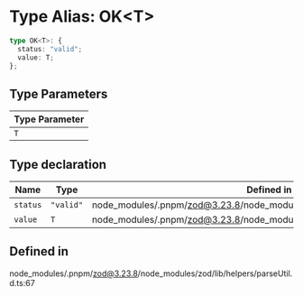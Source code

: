 # Type Alias: OK\<T\>

```ts
type OK<T>: {
  status: "valid";
  value: T;
};
```

## Type Parameters

| Type Parameter |
| ------ |
| `T` |

## Type declaration

| Name | Type | Defined in |
| ------ | ------ | ------ |
| `status` | `"valid"` | node\_modules/.pnpm/zod@3.23.8/node\_modules/zod/lib/helpers/parseUtil.d.ts:68 |
| `value` | `T` | node\_modules/.pnpm/zod@3.23.8/node\_modules/zod/lib/helpers/parseUtil.d.ts:69 |

## Defined in

node\_modules/.pnpm/zod@3.23.8/node\_modules/zod/lib/helpers/parseUtil.d.ts:67
